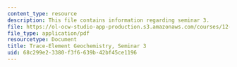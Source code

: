 ```yaml
---
content_type: resource
description: This file contains information regarding seminar 3.
file: https://ol-ocw-studio-app-production.s3.amazonaws.com/courses/12-479-trace-element-geochemistry-spring-2013/68c299e23380f3f6639b42bf45ce1196_MIT12_479S13_Seminar3.pdf
file_type: application/pdf
resourcetype: Document
title: Trace-Element Geochemistry, Seminar 3
uid: 68c299e2-3380-f3f6-639b-42bf45ce1196
---
```

